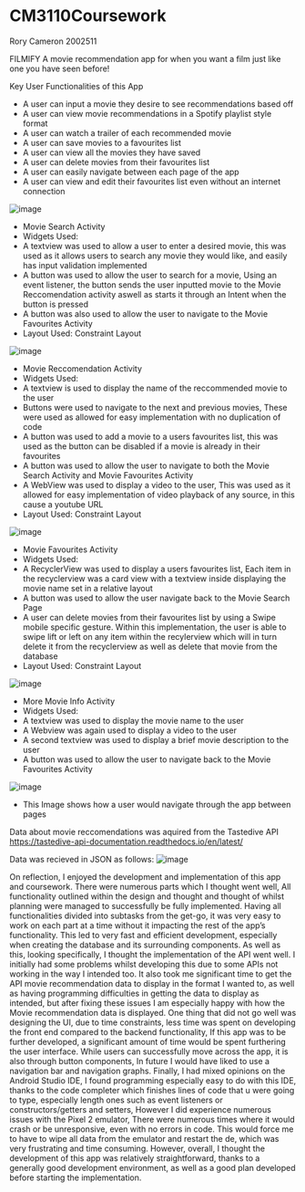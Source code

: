 # CM3110Coursework

Rory Cameron 2002511

FILMIFY
A movie recommendation app for when you want a film just like one you have seen before!

Key User Functionalities of this App
-	A user can input a movie they desire to see recommendations based off
-	A user can view movie recommendations in a Spotify playlist style format
-	A user can watch a trailer of each recommended movie
-	A user can save movies to a favourites list
-	A user can view all the movies they have saved
-	A user can delete movies from their favourites list
-	A user can easily navigate between each page of the app
-	A user can view and edit their favourites list even without an internet connection

![image](https://user-images.githubusercontent.com/72762899/205931100-1a67b2d2-9137-455e-ad08-30bbd094287b.png)
- Movie Search Activity
- Widgets Used:
- A textview was used to allow a user to enter a desired movie, this was used as it allows users to search any movie they would like, and easily has input validation implemented
- A button was used to allow the user to search for a movie, Using an event listener, the button sends the user inputted movie to the Movie Reccomendation activity aswell as starts it through an Intent when the button is pressed
- A button was also used to allow the user to navigate to the Movie Favourites Activity
- Layout Used: Constraint Layout

![image](https://user-images.githubusercontent.com/72762899/205932632-22335f43-3299-45c2-92ec-ddc8cc00a13b.png)
- Movie Reccomendation Activity
- Widgets Used:
- A textview is used to display the name of the reccommended movie to the user
- Buttons were used to navigate to the next and previous movies, These were used as allowed for easy implementation with no duplication of code
- A button was used to add a movie to a users favourites list, this was used as the button can be disabled if a movie is already in their favourites
- A button was used to allow the user to navigate to both the Movie Search Activity and Movie Favourites Activity
- A WebView was used to display a video to the user, This was used as it allowed for easy implementation of video playback of any source, in this cause a youtube URL
- Layout Used: Constraint Layout

![image](https://user-images.githubusercontent.com/72762899/205932664-d7d2be16-6b06-4067-a100-aad9a0dc3e5a.png)
- Movie Favourites Activity
- Widgets Used:
- A RecyclerView was used to display a users favourites list, Each item in the recyclerview was a card view with a textview inside displaying the movie name set in a relative layout
- A button was used to allow the user navigate back to the Movie Search Page
- A user can delete movies from their favourites list by using a Swipe mobile specific gesture. Within this implementation, the user is able to swipe lift or left on any item within the recylerview which will in turn delete it from the recyclerview as well as delete that movie from the database
- Layout Used: Constraint Layout

![image](https://user-images.githubusercontent.com/72762899/205932702-4d00a133-01d1-49fb-9f24-fbb036bf3f71.png)
- More Movie Info Activity
- Widgets Used:
- A textview was used to display the movie name to the user
- A Webview was again used to display a video to the user
- A second textview was used to display a brief movie description to the user
- A button was used to allow the user to navigate back to the Movie Favourites Activity

![image](https://user-images.githubusercontent.com/72762899/205932727-02787638-e0c3-4824-9e9f-b98182be26bc.png)
- This Image shows how a user would navigate through the app between pages

Data about movie reccomendations was aquired from the Tastedive API
https://tastedive-api-documentation.readthedocs.io/en/latest/

Data was recieved in JSON as follows:
![image](https://user-images.githubusercontent.com/72762899/205941578-185943f4-09f5-43e8-8b83-d4da18ff5767.png)


On reflection, I enjoyed the development and implementation of this app and coursework. There were numerous parts which I thought went well, All functionality outlined within the design and thought and thought of whilst planning were managed to successfully be fully implemented. Having all functionalities divided into subtasks from the get-go, it was very easy to work on each part at a time without it impacting the rest of the app’s functionality. This led to very fast and efficient development, especially when creating the database and its surrounding components. As well as this, looking specifically, I thought the implementation of the API went well. I initially had some problems whilst developing this due to some APIs not working in the way I intended too. It also took me significant time to get the API movie recommendation data to display in the format I wanted to, as well as having programming difficulties in getting the data to display as intended, but after fixing these issues I am especially happy with how the Movie recommendation data is displayed. One thing that did not go well was designing the UI, due to time constraints, less time was spent on developing the front end compared to the backend functionality, If this app was to be further developed, a significant amount of time would be spent furthering the user interface. While users can successfully move across the app, it is also through button components, In future I would have liked to use a navigation bar and navigation graphs. Finally, I had mixed opinions on the Android Studio IDE, I found programming especially easy to do with this IDE, thanks to the code completer which finishes lines of code that u were going to type, especially length ones such as event listeners or constructors/getters and setters, However I did experience numerous issues with the Pixel 2 emulator, There were numerous times where it would crash or be unresponsive, even with no errors in code. This would force me to have to wipe all data from the emulator and restart the de, which was very frustrating and time consuming. However, overall, I thought the development of this app was relatively straightforward, thanks to a generally good development environment, as well as a good plan developed before starting the implementation.
